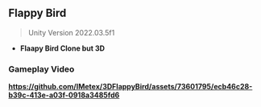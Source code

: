 ## Flappy Bird

> Unity Version 2022.03.5f1

- <b> Flaapy Bird Clone but 3D

### Gameplay Video

https://github.com/IMetex/3DFlappyBird/assets/73601795/ecb46c28-b39c-413e-a03f-0918a3485fd6


